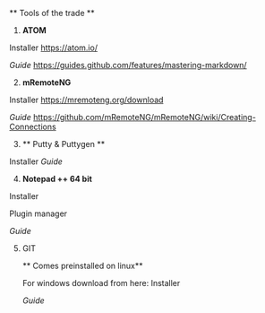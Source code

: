 ** Tools of the trade **

1. **ATOM**

  Installer https://atom.io/

  *Guide* https://guides.github.com/features/mastering-markdown/

2. **mRemoteNG**

  Installer https://mremoteng.org/download

  *Guide* https://github.com/mRemoteNG/mRemoteNG/wiki/Creating-Connections

3. ** Putty & Puttygen **

  Installer
  *Guide*

4. **Notepad ++ 64 bit**

  Installer

  Plugin manager

  *Guide*

5. GIT

    ** Comes preinstalled on linux**

    For windows download from here:
    Installer

    *Guide*
